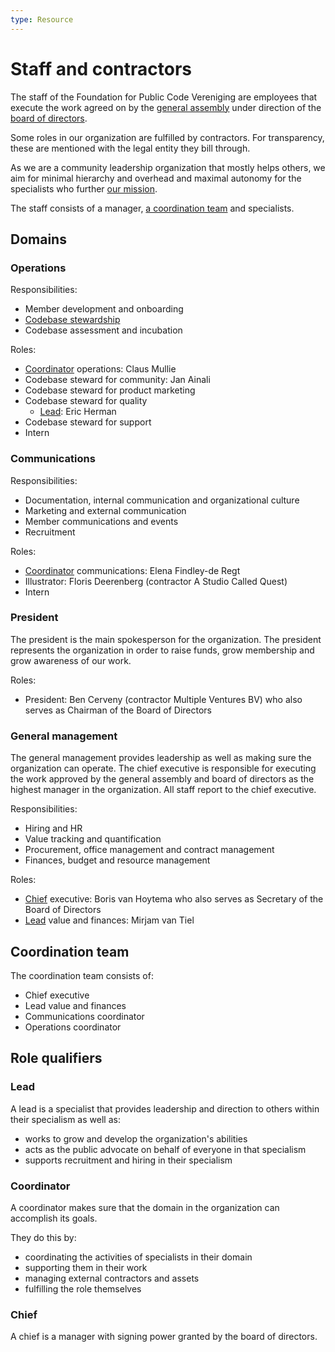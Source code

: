 ```yaml
---
type: Resource
---
```


# Staff and contractors

The staff of the Foundation for Public Code Vereniging are employees that execute the work agreed on by the [general assembly](../organization/governance-model.md#general-assembly) under direction of the [board of directors](../organization/governance-model.md#board-of-directors).

Some roles in our organization are fulfilled by contractors. For transparency, these are mentioned with the legal entity they bill through.

As we are a community leadership organization that mostly helps others, we aim for minimal hierarchy and overhead and maximal autonomy for the specialists who further [our mission](mission.md).

The staff consists of a manager, [a coordination team](#coordination-team) and specialists.

## Domains

### Operations

Responsibilities:

* Member development and onboarding
* [Codebase stewardship](../activities/codebase-stewardship/index.md)
* Codebase assessment and incubation

Roles:

* [Coordinator](#coordinator) operations:
  Claus Mullie
* Codebase steward for community: Jan Ainali
* Codebase steward for product marketing
* Codebase steward for quality
  * [Lead](#lead):
    Eric Herman
* Codebase steward for support
* Intern

### Communications

Responsibilities:

* Documentation, internal communication and organizational culture
* Marketing and external communication
* Member communications and events
* Recruitment

Roles:

* [Coordinator](#coordinator) communications:
  Elena Findley-de Regt
* Illustrator:
  Floris Deerenberg
  (contractor A Studio Called Quest)
* Intern

### President

The president is the main spokesperson for the organization. The president represents the organization in order to raise funds, grow membership and grow awareness of our work.

Roles:

* President:
  Ben Cerveny
  (contractor Multiple Ventures BV)
  who also serves as Chairman of the Board of Directors

### General management

The general management provides leadership as well as making sure the organization can operate.
The chief executive is responsible for executing the work approved by the general assembly and board of directors as the highest manager in the organization.
All staff report to the chief executive.

Responsibilities:

* Hiring and HR
* Value tracking and quantification
* Procurement, office management and contract management
* Finances, budget and resource management

Roles:

* [Chief](#chief) executive:
  Boris van Hoytema
  who also serves as Secretary of the Board of Directors
* [Lead](#lead) value and finances:
  Mirjam van Tiel

## Coordination team

The coordination team consists of:

* Chief executive
* Lead value and finances
* Communications coordinator
* Operations coordinator

## Role qualifiers

### Lead

A lead is a specialist that provides leadership and direction to others within their specialism as well as:

* works to grow and develop the organization's abilities
* acts as the public advocate on behalf of everyone in that specialism
* supports recruitment and hiring in their specialism

### Coordinator

A coordinator makes sure that the domain in the organization can accomplish its goals.

They do this by:

* coordinating the activities of specialists in their domain
* supporting them in their work
* managing external contractors and assets
* fulfilling the role themselves

### Chief

A chief is a manager with signing power granted by the board of directors.
